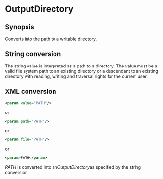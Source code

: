 <h1 class="converter">OutputDirectory</h1>

## Synopsis

Converts into the path to a writable directory.

## String conversion

The string value is interpreted as a path to a directory. The value must be a valid file system path to an existing directory or a descendant to an existing directory with reading, writing and traversal rights for the current user.

## XML conversion



```xml
<param value="PATH"/>
```

or

```xml
<param path="PATH"/>
```

or

```xml
<param file="PATH"/>
```

or

```xml
<param>PATH</param>
```

 *PATH* is converted into an*OutputDirectory*as specified by the string conversion.

